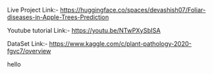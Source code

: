 Live Project Link:- https://huggingface.co/spaces/devashish07/Foliar-diseases-in-Apple-Trees-Prediction

Youtube tutorial Link:- https://youtu.be/NTwPXySbISA

DataSet Link:- https://www.kaggle.com/c/plant-pathology-2020-fgvc7/overview


hello
